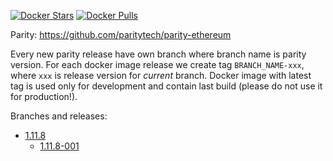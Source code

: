 [![Docker Stars](https://img.shields.io/docker/stars/exodusmovement/parity.svg?style=flat-square)](https://hub.docker.com/r/exodusmovement/parity/)
[![Docker Pulls](https://img.shields.io/docker/pulls/exodusmovement/parity.svg?style=flat-square)](https://hub.docker.com/r/exodusmovement/parity/)

Parity: https://github.com/paritytech/parity-ethereum

Every new parity release have own branch where branch name is parity version. For each docker image release we create tag `BRANCH_NAME-xxx`, where `xxx` is release version for *current* branch. Docker image with latest tag is used only for development and contain last build (please do not use it for production!).

Branches and releases:

  - [1.11.8](https://github.com/ExodusMovement/docker-parity/tree/1.11.8)
    - [1.11.8-001](https://github.com/ExodusMovement/docker-parity/tree/1.11.8-001)
